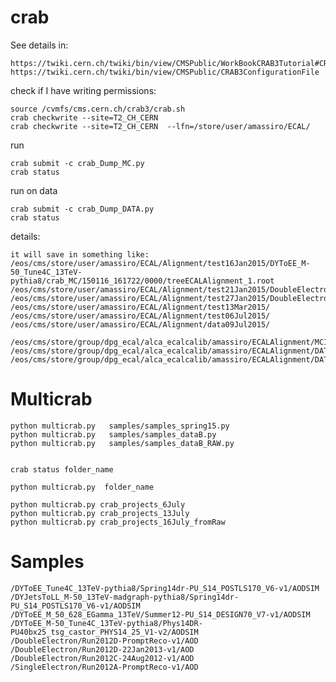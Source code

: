 crab
====

See details in:

    https://twiki.cern.ch/twiki/bin/view/CMSPublic/WorkBookCRAB3Tutorial#CRAB_configuration_parameters
    https://twiki.cern.ch/twiki/bin/view/CMSPublic/CRAB3ConfigurationFile

check if I have writing permissions:

    source /cvmfs/cms.cern.ch/crab3/crab.sh
    crab checkwrite --site=T2_CH_CERN
    crab checkwrite --site=T2_CH_CERN  --lfn=/store/user/amassiro/ECAL/

run

    crab submit -c crab_Dump_MC.py
    crab status    

run on data

    crab submit -c crab_Dump_DATA.py
    crab status    


details:

    it will save in something like:
    /eos/cms/store/user/amassiro/ECAL/Alignment/test16Jan2015/DYToEE_M-50_Tune4C_13TeV-pythia8/crab_MC/150116_161722/0000/treeECALAlignment_1.root
    /eos/cms/store/user/amassiro/ECAL/Alignment/test21Jan2015/DoubleElectron/crab_DATA/150121_170634/0000
    /eos/cms/store/user/amassiro/ECAL/Alignment/test27Jan2015/DoubleElectron/crab_DATAdoubleEle/150127_100439/
    /eos/cms/store/user/amassiro/ECAL/Alignment/test13Mar2015/
    /eos/cms/store/user/amassiro/ECAL/Alignment/test06Jul2015/
    /eos/cms/store/user/amassiro/ECAL/Alignment/data09Jul2015/
    
    /eos/cms/store/group/dpg_ecal/alca_ecalcalib/amassiro/ECALAlignment/MC14Jul2015
    /eos/cms/store/group/dpg_ecal/alca_ecalcalib/amassiro/ECALAlignment/DATA14Jul2015
    /eos/cms/store/group/dpg_ecal/alca_ecalcalib/amassiro/ECALAlignment/DATA21Jul2015AODRAW/
    
    
Multicrab
====

    python multicrab.py   samples/samples_spring15.py
    python multicrab.py   samples/samples_dataB.py
    python multicrab.py   samples/samples_dataB_RAW.py

    
    crab status folder_name

    python multicrab.py  folder_name

    python multicrab.py crab_projects_6July
    python multicrab.py crab_projects_13July
    python multicrab.py crab_projects_16July_fromRaw


Samples
====

    /DYToEE_Tune4C_13TeV-pythia8/Spring14dr-PU_S14_POSTLS170_V6-v1/AODSIM
    /DYJetsToLL_M-50_13TeV-madgraph-pythia8/Spring14dr-PU_S14_POSTLS170_V6-v1/AODSIM
    /DYToEE_M_50_628_EGamma_13TeV/Summer12-PU_S14_DESIGN70_V7-v1/AODSIM
    /DYToEE_M-50_Tune4C_13TeV-pythia8/Phys14DR-PU40bx25_tsg_castor_PHYS14_25_V1-v2/AODSIM
    /DoubleElectron/Run2012D-PromptReco-v1/AOD
    /DoubleElectron/Run2012D-22Jan2013-v1/AOD
    /DoubleElectron/Run2012C-24Aug2012-v1/AOD
    /SingleElectron/Run2012A-PromptReco-v1/AOD
    



